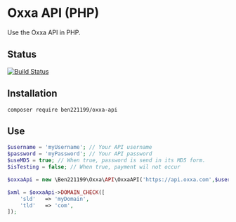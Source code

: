 # Oxxa API (PHP)

Use the Oxxa API in PHP.

## Status

[![Build Status](https://travis-ci.com/ben221199/oxxa-api.svg?branch=master)](https://travis-ci.com/ben221199/oxxa-api)

## Installation

`composer require ben221199/oxxa-api`

## Use

```php
$username = 'myUsername'; // Your API username
$password = 'myPassword'; // Your API password
$useMD5 = true; // When true, password is send in its MD5 form.
$isTesting = false; // When true, payment wil not occur

$oxxaApi = new \Ben221199\Oxxa\API\OxxaAPI('https://api.oxxa.com',$username,$password,$useMD5,$isTesting);

$xml = $oxxaApi->DOMAIN_CHECK([
	'sld'	=> 'myDomain',
	'tld'	=> 'com',
]);
```